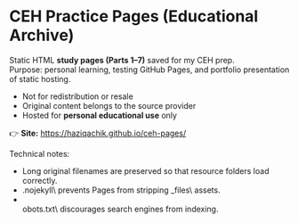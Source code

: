 ﻿# CEH Practice Pages (Educational Archive)

Static HTML **study pages (Parts 1–7)** saved for my CEH prep.  
Purpose: personal learning, testing GitHub Pages, and portfolio presentation of static hosting.

- Not for redistribution or resale  
- Original content belongs to the source provider  
- Hosted for **personal educational use** only

👉 **Site:** https://haziqachik.github.io/ceh-pages/

Technical notes:
- Long original filenames are preserved so that resource folders load correctly.
- \.nojekyll\ prevents Pages from stripping \_files\ assets.
- \obots.txt\ discourages search engines from indexing.

